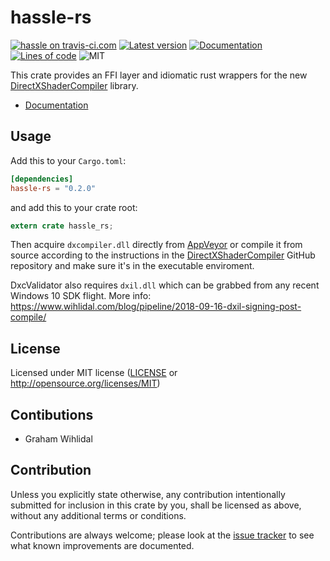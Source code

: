 hassle-rs
========
[![hassle on travis-ci.com](https://travis-ci.com/Jasper-Bekkers/hassle-rs.svg?branch=master)](https://travis-ci.com/Jasper-Bekkers/hassle-rs)
[![Latest version](https://img.shields.io/crates/v/hassle-rs.svg)](https://crates.io/crates/hassle-rs)
[![Documentation](https://docs.rs/hassle-rs/badge.svg)](https://docs.rs/hassle-rs)
[![Lines of code](https://tokei.rs/b1/github/Jasper-Bekkers/hassle-rs)](https://github.com/Jasper-Bekkers/hassle-rs)
![MIT](https://img.shields.io/badge/license-MIT-blue.svg)

This crate provides an FFI layer and idiomatic rust wrappers for the new [DirectXShaderCompiler](https://github.com/Microsoft/DirectXShaderCompiler) library.

- [Documentation](https://docs.rs/hassle-rs)

## Usage

Add this to your `Cargo.toml`:

```toml
[dependencies]
hassle-rs = "0.2.0"
```

and add this to your crate root:

```rust
extern crate hassle_rs;
```

Then acquire `dxcompiler.dll` directly from [AppVeyor](https://ci.appveyor.com/project/antiagainst/directxshadercompiler/branch/master/artifacts) or compile it from source according to the instructions in the [DirectXShaderCompiler](https://github.com/Microsoft/DirectXShaderCompiler) GitHub repository and make sure it's in the executable enviroment.

DxcValidator also requires `dxil.dll` which can be grabbed from any recent Windows 10 SDK flight.
More info: https://www.wihlidal.com/blog/pipeline/2018-09-16-dxil-signing-post-compile/

## License

Licensed under MIT license ([LICENSE](LICENSE) or http://opensource.org/licenses/MIT)

## Contibutions

 - Graham Wihlidal

## Contribution

Unless you explicitly state otherwise, any contribution intentionally submitted
for inclusion in this crate by you, shall be licensed as above, without any additional terms or conditions.

Contributions are always welcome; please look at the [issue tracker](https://github.com/Jasper-Bekkers/hassle-rs/issues) to see what known improvements are documented.
